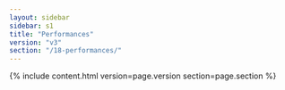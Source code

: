 ```yaml
---
layout: sidebar
sidebar: s1
title: "Performances"
version: "v3"
section: "/18-performances/"
---
```

{% include content.html version=page.version section=page.section %}